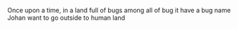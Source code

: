 Once upon a time, in a land full of bugs
among all of bug it have a bug name Johan want to go outside to human land